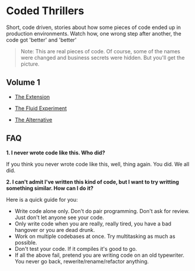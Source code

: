 # Coded Thrillers

Short, code driven, stories about how some pieces of code ended up in production environments. Watch how, one wrong step after another, the code got 'better' and 'better'

> Note: This are real pieces of code. Of course, some of the names were changed and business secrets were hidden. But you'll get the picture.

## Volume 1

- [The Extension](0101theExtension.md)

- [The Fluid Experiment](0102theFluidExperiment.md)

- [The Alternative](0103theAlternative.md)


## FAQ

**1. I never wrote code like this. Who did?**

  If you think you never wrote code like this, well, thing again. You did. We all did.

**2. I can't admit I've written this kind of code, but I want to try writting something similar. How can I do it?**

  Here is a quick guide for you:

  - Write code alone only. Don't do pair programming. Don't ask for review. Just don't let anyone see your code.
  - Only write code when you are really, really tired, you have a bad hangover or you are dead drunk.
  - Work on multiple codebases at once. Try multitasking as much as possible.
  - Don't test your code. If it compiles it's good to go.
  - If all the above fail, pretend you are writing code on an old typewriter. You never go back, rewerite/rename/refactor anything.

